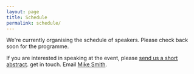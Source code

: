 ```yaml
---
layout: page
title: Schedule
permalink: schedule/
---
```


We're currently organising the schedule of speakers. Please check back soon for the programme.

If you are interested in speaking at the event, please <a href="call.md">send us a short abstract</a>. get in touch. Email <a href="mailto:m.t.smith@sheffield.ac.uk">Mike Smith</a>.
